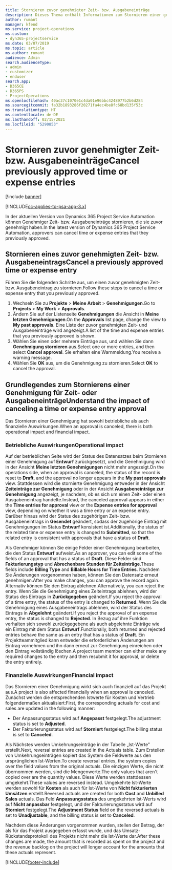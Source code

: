 ```yaml
---
title: Stornieren zuvor genehmigter Zeit- bzw. Ausgabeneinträge
description: Dieses Thema enthält Informationen zum Stornieren einer genehmigten Projektzeit- und -Ausgabentransaktion.
author: rumant
manager: kfend
ms.service: project-operations
ms.custom:
- dyn365-projectservice
ms.date: 03/07/2019
ms.topic: article
ms.author: rumant
audience: Admin
search.audienceType:
- admin
- customizer
- enduser
search.app:
- D365CE
- D365PS
- ProjectOperations
ms.openlocfilehash: 40ac37c1070e1c4da01e96bbc4248977b2b6d284
ms.sourcegitcommit: fa32b1893286f20271fa4ec4be8fc68bd135f53c
ms.translationtype: HT
ms.contentlocale: de-DE
ms.lasthandoff: 02/15/2021
ms.locfileid: "5290853"
---
```

# <a name="cancel-previously-approved-time-or-expense-entries"></a><span data-ttu-id="dd328-103">Stornieren zuvor genehmigter Zeit- bzw. Ausgabeneinträge</span><span class="sxs-lookup"><span data-stu-id="dd328-103">Cancel previously approved time or expense entries</span></span>

[!include [banner](../includes/psa-now-project-operations.md)]

[!INCLUDE[cc-applies-to-psa-app-3.x](../includes/cc-applies-to-psa-app-3x.md)]

<span data-ttu-id="dd328-104">In der aktuellen Version von Dynamics 365 Project Service Automation können Genehmiger Zeit- bzw. Ausgabeneinträge stornieren, die sie zuvor genehmigt haben.</span><span class="sxs-lookup"><span data-stu-id="dd328-104">In the latest version of Dynamics 365 Project Service Automation, approvers can cancel time or expense entries that they previously approved.</span></span>

## <a name="cancel-a-previously-approved-time-or-expense-entry"></a><span data-ttu-id="dd328-105">Stornieren eines zuvor genehmigten Zeit- bzw. Ausgabeneintrags</span><span class="sxs-lookup"><span data-stu-id="dd328-105">Cancel a previously approved time or expense entry</span></span>

<span data-ttu-id="dd328-106">Führen Sie die folgenden Schritte aus, um einen zuvor genehmigten Zeit- bzw. Ausgabeneintrag zu stornieren.</span><span class="sxs-lookup"><span data-stu-id="dd328-106">Follow these steps to cancel a time or expense entry that you previously approved.</span></span>

1. <span data-ttu-id="dd328-107">Wechseln Sie zu **Projekte** \> **Meine Arbeit** \> **Genehmigungen**.</span><span class="sxs-lookup"><span data-stu-id="dd328-107">Go to **Projects** \> **My Work** \> **Approvals**.</span></span>
2. <span data-ttu-id="dd328-108">Ändern Sie auf der Listenseite **Genehmigungen** die Ansicht in **Meine letzten Genehmigungen**.</span><span class="sxs-lookup"><span data-stu-id="dd328-108">On the **Approvals** list page, change the view to **My past approvals**.</span></span> <span data-ttu-id="dd328-109">Eine Liste der zuvor genehmigten Zeit- und Ausgabeneinträge wird angezeigt.</span><span class="sxs-lookup"><span data-stu-id="dd328-109">A list of the time and expense entries that you previously approved is shown.</span></span>
3. <span data-ttu-id="dd328-110">Wählen Sie einen oder mehrere Einträge aus, und wählen Sie dann **Genehmigung stornieren** aus.</span><span class="sxs-lookup"><span data-stu-id="dd328-110">Select one or more entries, and then select **Cancel approval**.</span></span> <span data-ttu-id="dd328-111">Sie erhalten eine Warnmeldung.</span><span class="sxs-lookup"><span data-stu-id="dd328-111">You receive a warning message.</span></span>
4. <span data-ttu-id="dd328-112">Wählen Sie **OK** aus, um die Genehmigung zu stornieren.</span><span class="sxs-lookup"><span data-stu-id="dd328-112">Select **OK** to cancel the approval.</span></span>

## <a name="understand-the-impact-of-canceling-a-time-or-expense-entry-approval"></a><span data-ttu-id="dd328-113">Grundlegendes zum Stornierens einer Genehmigung für Zeit- oder Ausgabeneinträge</span><span class="sxs-lookup"><span data-stu-id="dd328-113">Understand the impact of canceling a time or expense entry approval</span></span>

<span data-ttu-id="dd328-114">Das Stornieren einer Genehmigung hat sowohl betriebliche als auch finanzielle Auswirkungen.</span><span class="sxs-lookup"><span data-stu-id="dd328-114">When an approval is canceled, there is both operational impact and financial impact.</span></span>

### <a name="operational-impact"></a><span data-ttu-id="dd328-115">Betriebliche Auswirkungen</span><span class="sxs-lookup"><span data-stu-id="dd328-115">Operational impact</span></span>

<span data-ttu-id="dd328-116">Auf der betrieblichen Seite wird der Status des Datensatzes beim Stornieren einer Genehmigung auf **Entwurf** zurückgesetzt, und die Genehmigung wird in der Ansicht **Meine letzten Genehmigungen** nicht mehr angezeigt.</span><span class="sxs-lookup"><span data-stu-id="dd328-116">On the operations side, when an approval is canceled, the status of the record is reset to **Draft**, and the approval no longer appears in the **My past approvals** view.</span></span> <span data-ttu-id="dd328-117">Stattdessen wird die stornierte Genehmigung entweder in der Ansicht **Zeiteinträge zur Genehmigung** oder in der Ansicht **Ausgabeneinträge zur Genehmigung** angezeigt, je nachdem, ob es sich um einen Zeit- oder einen Ausgabeneintrag handelte.</span><span class="sxs-lookup"><span data-stu-id="dd328-117">Instead, the canceled approval appears in either the **Time entries for approval** view or the **Expense entries for approval** view, depending on whether it was a time entry or an expense entry.</span></span> <span data-ttu-id="dd328-118">Darüber hinaus wird der Status des zugehörigen Zeit- bzw. Ausgabeneintrags in **Gesendet** geändert, sodass der zugehörige Eintrag mit Genehmigungen im Status **Entwurf** konsistent ist.</span><span class="sxs-lookup"><span data-stu-id="dd328-118">Additionally, the status of the related time or expense entry is changed to **Submitted**, so that the related entry is consistent with approvals that have a status of **Draft**.</span></span>

<span data-ttu-id="dd328-119">Als Genehmiger können Sie einige Felder einer Genehmigung bearbeiten, die den Status **Entwurf** aufweist.</span><span class="sxs-lookup"><span data-stu-id="dd328-119">As an approver, you can edit some of the fields of an approval that has a status of **Draft**.</span></span> <span data-ttu-id="dd328-120">Diese Felder sind **Fakturierungstyp** und **Abrechenbare Stunden für Zeiteinträge**.</span><span class="sxs-lookup"><span data-stu-id="dd328-120">These fields include **Billing Type** and **Billable Hours for Time Entries**.</span></span> <span data-ttu-id="dd328-121">Nachdem Sie Änderungen vorgenommen haben, können Sie den Datensatz erneut genehmigen.</span><span class="sxs-lookup"><span data-stu-id="dd328-121">After you make changes, you can approve the record again.</span></span> <span data-ttu-id="dd328-122">Alternativ können Sie den Eintrag ablehnen.</span><span class="sxs-lookup"><span data-stu-id="dd328-122">Alternatively, you can reject the entry.</span></span> <span data-ttu-id="dd328-123">Wenn Sie die Genehmigung eines Zeiteintrags ablehnen, wird der Status des Eintrags in **Zurückgegeben** geändert.</span><span class="sxs-lookup"><span data-stu-id="dd328-123">If you reject the approval of a time entry, the status of the entry is changed to **Returned**.</span></span> <span data-ttu-id="dd328-124">Wenn Sie die Genehmigung eines Ausgabeneintrags ablehnen, wird der Status des Eintrags in **Abgelehnt** geändert.</span><span class="sxs-lookup"><span data-stu-id="dd328-124">If you reject the approval of an expense entry, the status is changed to **Rejected**.</span></span> <span data-ttu-id="dd328-125">In Bezug auf ihre Funktion verhalten sich sowohl zurückgegebene als auch abgelehnte Einträge wie ein Eintrag mit dem Status **Entwurf**.</span><span class="sxs-lookup"><span data-stu-id="dd328-125">Functionally, both returned and rejected entries behave the same as an entry that has a status of **Draft**.</span></span> <span data-ttu-id="dd328-126">Ein Projektteammitglied kann entweder die erforderlichen Änderungen am Eintrag vornehmen und ihn dann erneut zur Genehmigung einreichen oder den Eintrag vollständig löschen.</span><span class="sxs-lookup"><span data-stu-id="dd328-126">A project team member can either make any required changes to the entry and then resubmit it for approval, or delete the entry entirely.</span></span>

### <a name="financial-impact"></a><span data-ttu-id="dd328-127">Finanzielle Auswirkungen</span><span class="sxs-lookup"><span data-stu-id="dd328-127">Financial impact</span></span>

<span data-ttu-id="dd328-128">Das Stornieren einer Genehmigung wirkt sich auch finanziell auf das Projekt aus.</span><span class="sxs-lookup"><span data-stu-id="dd328-128">A project is also affected financially when an approval is canceled.</span></span> <span data-ttu-id="dd328-129">Zunächst werden die entsprechenden Istwerte für Kosten und Vertrieb folgendermaßen aktualisiert:</span><span class="sxs-lookup"><span data-stu-id="dd328-129">First, the corresponding actuals for cost and sales are updated in the following manner:</span></span>

- <span data-ttu-id="dd328-130">Der Anpassungsstatus wird auf **Angepasst** festgelegt.</span><span class="sxs-lookup"><span data-stu-id="dd328-130">The adjustment status is set to **Adjusted**.</span></span>
- <span data-ttu-id="dd328-131">Der Fakturierungsstatus wird auf **Storniert** festgelegt.</span><span class="sxs-lookup"><span data-stu-id="dd328-131">The billing status is set to **Canceled**.</span></span>

<span data-ttu-id="dd328-132">Als Nächstes werden Umkehrungseinträge in der Tabelle „Ist-Werte” erstellt.</span><span class="sxs-lookup"><span data-stu-id="dd328-132">Next, reversal entries are created in the Actuals table.</span></span> <span data-ttu-id="dd328-133">Zum Erstellen von Umkehrungseinträgen kopiert das System die Feldwerte aus den ursprünglichen Ist-Werten.</span><span class="sxs-lookup"><span data-stu-id="dd328-133">To create reversal entries, the system copies over the field values from the original actuals.</span></span> <span data-ttu-id="dd328-134">Die einzigen Werte, die nicht übernommen werden, sind die Mengenwerte.</span><span class="sxs-lookup"><span data-stu-id="dd328-134">The only values that aren't copied over are the quantity values.</span></span> <span data-ttu-id="dd328-135">Diese Werte werden stattdessen umgekehrt.</span><span class="sxs-lookup"><span data-stu-id="dd328-135">These values are reversed instead.</span></span> <span data-ttu-id="dd328-136">Umgekehrte Ist-Werte werden sowohl für **Kosten** als auch für Ist-Werte von **Nicht fakturierten Umsätzen** erstellt.</span><span class="sxs-lookup"><span data-stu-id="dd328-136">Reversed actuals are created for both **Cost** and **Unbilled Sales** actuals.</span></span> <span data-ttu-id="dd328-137">Das Feld **Anpassungsstatus** des umgekehrten Ist-Werts wird auf **Nicht anpassbar** festgelegt, und der Fakturierungsstatus wird auf **Storniert** festgelegt.</span><span class="sxs-lookup"><span data-stu-id="dd328-137">The **Adjustment Status** field on the reversed actuals is set to **Unadjustable**, and the billing status is set to **Canceled**.</span></span>

<span data-ttu-id="dd328-138">Nachdem diese Änderungen vorgenommen wurden, stellen der Betrag, der als für das Projekt ausgegeben erfasst wurde, und das Umsatz-Rückstandsprotokoll des Projekts nicht mehr die Ist-Werte dar.</span><span class="sxs-lookup"><span data-stu-id="dd328-138">After these changes are made, the amount that is recorded as spent on the project and the revenue backlog on the project will longer account for the amounts that these actuals represent.</span></span>


[!INCLUDE[footer-include](../includes/footer-banner.md)]